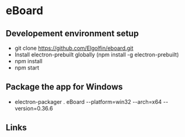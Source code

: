 # eBoard

## Developement environment setup

- git clone https://github.com/Elgolfin/eboard.git
- Install electron-prebuilt globally (npm install -g electron-prebuilt)
- npm install
- npm start

## Package the app for Windows

- electron-packager . eBoard --platform=win32 --arch=x64 --version=0.36.6

## Links